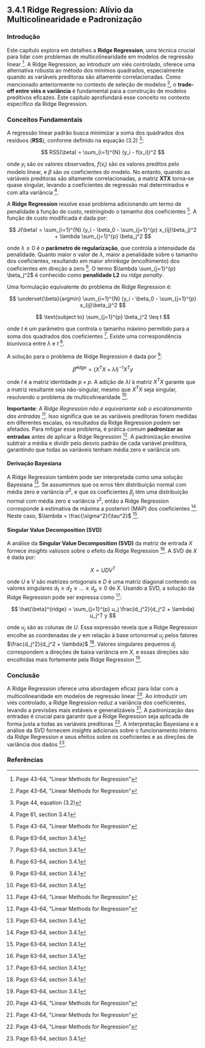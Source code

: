 ## 3.4.1 Ridge Regression: Alívio da Multicolinearidade e Padronização

### Introdução
Este capítulo explora em detalhes a **Ridge Regression**, uma técnica crucial para lidar com problemas de multicolinearidade em modelos de regressão linear [^1]. A Ridge Regression, ao introduzir um viés controlado, oferece uma alternativa robusta ao método dos mínimos quadrados, especialmente quando as variáveis preditoras são altamente correlacionadas. Como mencionado anteriormente no contexto de seleção de modelos [^1], o **trade-off entre viés e variância** é fundamental para a construção de modelos preditivos eficazes. Este capítulo aprofundará esse conceito no contexto específico da Ridge Regression.

### Conceitos Fundamentais
A regressão linear padrão busca minimizar a soma dos quadrados dos resíduos (**RSS**), conforme definido na equação (3.2) [^2]:

$$ RSS(\beta) = \sum_{i=1}^{N} (y_i - f(x_i))^2 $$

onde $y_i$ são os valores observados, $f(x_i)$ são os valores preditos pelo modelo linear, e $\beta$ são os coeficientes do modelo. No entanto, quando as variáveis preditoras são altamente correlacionadas, a matriz **XTX** torna-se quase singular, levando a coeficientes de regressão mal determinados e com alta variância [^3].

A **Ridge Regression** resolve esse problema adicionando um termo de penalidade à função de custo, restringindo o tamanho dos coeficientes [^1]. A função de custo modificada é dada por:

$$ J(\beta) = \sum_{i=1}^{N} (y_i - \beta_0 - \sum_{j=1}^{p} x_{ij}\beta_j)^2 + \lambda \sum_{j=1}^{p} \beta_j^2 $$

onde $\lambda \geq 0$ é o **parâmetro de regularização**, que controla a intensidade da penalidade. Quanto maior o valor de $\lambda$, maior a penalidade sobre o tamanho dos coeficientes, resultando em maior *shrinkage* (encolhimento) dos coeficientes em direção a zero [^4]. O termo $\lambda \sum_{j=1}^{p} \beta_j^2$ é conhecido como **penalidade L2** ou *ridge penalty*.

Uma formulação equivalente do problema de Ridge Regression é:

$$ \underset{\beta}{argmin} \sum_{i=1}^{N} (y_i - \beta_0 - \sum_{j=1}^{p} x_{ij}\beta_j)^2 $$

$$ \text{subject to} \sum_{j=1}^{p} \beta_j^2 \leq t $$

onde $t$ é um parâmetro que controla o tamanho máximo permitido para a soma dos quadrados dos coeficientes [^4]. Existe uma correspondência biunívoca entre $\lambda$ e $t$ [^4].

A solução para o problema de Ridge Regression é dada por [^4]:

$$ \hat{\beta}^{ridge} = (X^TX + \lambda I)^{-1}X^Ty $$

onde $I$ é a matriz identidade $p \times p$. A adição de $\lambda I$ à matriz $X^TX$ garante que a matriz resultante seja não-singular, mesmo que $X^TX$ seja singular, resolvendo o problema de multicolinearidade [^4].

**Importante**: *A Ridge Regression não é equivariante sob o escalonamento das entradas [^1]*. Isso significa que se as variáveis preditoras forem medidas em diferentes escalas, os resultados da Ridge Regression podem ser afetados. Para mitigar esse problema, é prática comum **padronizar as entradas** antes de aplicar a Ridge Regression [^1]. A padronização envolve subtrair a média e dividir pelo desvio padrão de cada variável preditora, garantindo que todas as variáveis tenham média zero e variância um.

#### Derivação Bayesiana
A Ridge Regression também pode ser interpretada como uma solução Bayesiana [^4]. Se assumirmos que os erros têm distribuição normal com média zero e variância $\sigma^2$, e que os coeficientes $\beta_j$ têm uma distribuição normal com média zero e variância $\tau^2$, então a Ridge Regression corresponde à estimativa de máxima a posteriori (MAP) dos coeficientes [^4]. Neste caso, $\lambda = \frac{\sigma^2}{\tau^2}$ [^4].

#### Singular Value Decomposition (SVD)
A análise da **Singular Value Decomposition (SVD)** da matriz de entrada $X$ fornece *insights* valiosos sobre o efeito da Ridge Regression [^4]. A SVD de $X$ é dada por:

$$ X = UDV^T $$

onde $U$ e $V$ são matrizes ortogonais e $D$ é uma matriz diagonal contendo os valores singulares $d_1 \geq d_2 \geq \dots \geq d_p \geq 0$ de $X$. Usando a SVD, a solução da Ridge Regression pode ser expressa como [^4]:

$$ \hat{\beta}^{ridge} = \sum_{j=1}^{p} u_j \frac{d_j^2}{d_j^2 + \lambda} u_j^T y $$

onde $u_j$ são as colunas de $U$. Essa expressão revela que a Ridge Regression encolhe as coordenadas de $y$ em relação à base ortonormal $u_j$ pelos fatores $\frac{d_j^2}{d_j^2 + \lambda}$ [^4]. Valores singulares pequenos $d_j$ correspondem a direções de baixa variância em $X$, e essas direções são encolhidas mais fortemente pela Ridge Regression [^4].

### Conclusão

A Ridge Regression oferece uma abordagem eficaz para lidar com a multicolinearidade em modelos de regressão linear [^1]. Ao introduzir um viés controlado, a Ridge Regression reduz a variância dos coeficientes, levando a previsões mais estáveis e generalizáveis [^1]. A padronização das entradas é crucial para garantir que a Ridge Regression seja aplicada de forma justa a todas as variáveis preditoras [^1]. A interpretação Bayesiana e a análise da SVD fornecem *insights* adicionais sobre o funcionamento interno da Ridge Regression e seus efeitos sobre os coeficientes e as direções de variância dos dados [^4].

### Referências
[^1]: Page 43-64, "Linear Methods for Regression"
[^2]: Page 44, equation (3.2)
[^3]: Page 61, section 3.4.1
[^4]: Page 63-64, section 3.4.1
<!-- END -->